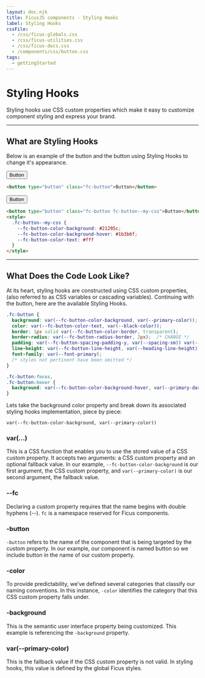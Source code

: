 ```yaml
---
layout: doc.njk
title: FicusJS components - Styling Hooks
label: Styling Hooks
cssFile:
  - /css/ficus-globals.css
  - /css/ficus-utilities.css
  - /css/ficus-docs.css
  - /components/css/button.css
tags:
  - gettingStarted
---
```

# Styling Hooks

Styling hooks use CSS custom properties which make it easy to customize component styling and express your brand.

---

## What are Styling Hooks

Below is an example of the button and the button using Styling Hooks to change it's appearance. 

<div class="fd-component-container">
  <button type="button" class="fc-button">Button</button>
</div>

```html
<button type="button" class="fc-button">Button</button>
```

<div class="fd-component-container">
  <button type="button" class="fc-button fc-button--my-css">Button</button>
  <style>
    .fc-button--my-css {
      --fc-button-color-background: #21295c;
      --fc-button-color-background-hover: #1b3b6f;
      --fc-button-color-text: #fff
    }
  </style>
</div>

```html
<button type="button" class="fc-button fc-button--my-css">Button</button>
<style>
  .fc-button--my-css {
    --fc-button-color-background: #21295c;
    --fc-button-color-background-hover: #1b3b6f;
    --fc-button-color-text: #fff
  }
</style>
```

---

## What Does the Code Look Like?

At its heart, styling hooks are constructed using CSS custom properties, (also referred to as CSS variables or cascading variables). Continuing with the button, here are the available Styling Hooks. 

```css
.fc-button {
  background: var(--fc-button-color-background, var(--primary-color));
  color: var(--fc-button-color-text, var(--black-color));
  border: 1px solid var(--fc-button-color-border, transparent);
  border-radius: var(--fc-button-radius-border, 2px);  /* CHANGE */
  padding: var(--fc-button-spacing-padding-y, var(--spacing-sm)) var(--fc-button-spacing-padding-x, var(--spacing-md));
  line-height: var(--fc-button-line-height, var(--heading-line-height));
  font-family: var(--font-primary);
  /* styles not pertinent have been omitted */
}

.fc-button:focus,
.fc-button:hover {
  background: var(--fc-button-color-background-hover, var(--primary-dark-color));
}
```

Lets take the background color property and break down its associated styling hooks implementation, piece by piece:

`var(--fc-button-color-background, var(--primary-color))`

### var(…)

This is a CSS function that enables you to use the stored value of a CSS custom property. It accepts two arguments: a CSS custom property and an optional fallback value. In our example, `--fc-button-color-background` is our first argument, the CSS custom property, and `var(--primary-color)` is our second argument, the fallback value.

### --fc

Declaring a custom property requires that the name begins with double hyphens (--). `fc` is a namespace reserved for Ficus components.

### -button

`-button` refers to the name of the component that is being targeted by the custom property. In our example, our component is named button so we include button in the name of our custom property.

### -color

To provide predictability, we’ve defined several categories that classify our naming conventions. In this instance, `-color` identifies the category that this CSS custom property falls under.

### -background

This is the semantic user interface property being customized. This example is referencing the `-background` property.

### var(--primary-color)

This is the fallback value if the CSS custom property is not valid. In styling hooks, this value is defined by the global Ficus styles.
